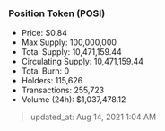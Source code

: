 
  ### Position Token (POSI)
  - Price: $0.84
  - Max Supply: 100,000,000
  - Total Supply: 10,471,159.44
  - Circulating Supply: 10,471,159.44
  - Total Burn: 0
  - Holders: 115,626
  - Transactions: 255,723
  - Volume (24h): $1,037,478.12

  > updated_at: Aug 14, 2021 1:04 AM
